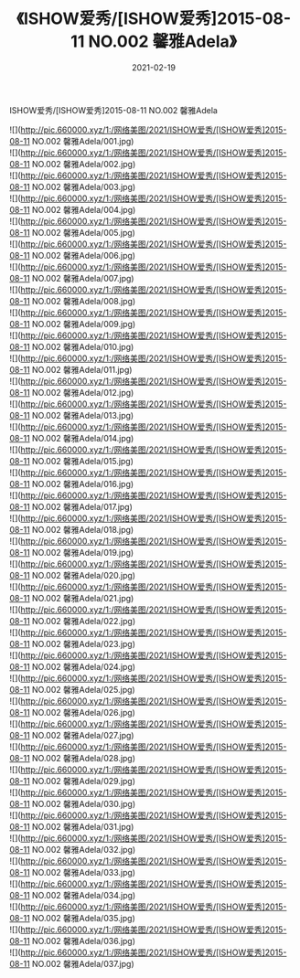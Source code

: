 ﻿---
layout: post
title:  《ISHOW爱秀/[ISHOW爱秀]2015-08-11 NO.002 馨雅Adela》
date:   2021-02-19
img: http://pic.660000.xyz/1:/网络美图/2021/ISHOW爱秀/[ISHOW爱秀]2015-08-11 NO.002 馨雅Adela/000.jpg
categories: [美女, 清纯, 唯美]
---

ISHOW爱秀/[ISHOW爱秀]2015-08-11 NO.002 馨雅Adela

 ![](http://pic.660000.xyz/1:/网络美图/2021/ISHOW爱秀/[ISHOW爱秀]2015-08-11 NO.002 馨雅Adela/001.jpg) <br>![](http://pic.660000.xyz/1:/网络美图/2021/ISHOW爱秀/[ISHOW爱秀]2015-08-11 NO.002 馨雅Adela/002.jpg) <br>![](http://pic.660000.xyz/1:/网络美图/2021/ISHOW爱秀/[ISHOW爱秀]2015-08-11 NO.002 馨雅Adela/003.jpg) <br>![](http://pic.660000.xyz/1:/网络美图/2021/ISHOW爱秀/[ISHOW爱秀]2015-08-11 NO.002 馨雅Adela/004.jpg) <br>![](http://pic.660000.xyz/1:/网络美图/2021/ISHOW爱秀/[ISHOW爱秀]2015-08-11 NO.002 馨雅Adela/005.jpg) <br>![](http://pic.660000.xyz/1:/网络美图/2021/ISHOW爱秀/[ISHOW爱秀]2015-08-11 NO.002 馨雅Adela/006.jpg) <br>![](http://pic.660000.xyz/1:/网络美图/2021/ISHOW爱秀/[ISHOW爱秀]2015-08-11 NO.002 馨雅Adela/007.jpg) <br>![](http://pic.660000.xyz/1:/网络美图/2021/ISHOW爱秀/[ISHOW爱秀]2015-08-11 NO.002 馨雅Adela/008.jpg) <br>![](http://pic.660000.xyz/1:/网络美图/2021/ISHOW爱秀/[ISHOW爱秀]2015-08-11 NO.002 馨雅Adela/009.jpg) <br>![](http://pic.660000.xyz/1:/网络美图/2021/ISHOW爱秀/[ISHOW爱秀]2015-08-11 NO.002 馨雅Adela/010.jpg) <br>![](http://pic.660000.xyz/1:/网络美图/2021/ISHOW爱秀/[ISHOW爱秀]2015-08-11 NO.002 馨雅Adela/011.jpg) <br>![](http://pic.660000.xyz/1:/网络美图/2021/ISHOW爱秀/[ISHOW爱秀]2015-08-11 NO.002 馨雅Adela/012.jpg) <br>![](http://pic.660000.xyz/1:/网络美图/2021/ISHOW爱秀/[ISHOW爱秀]2015-08-11 NO.002 馨雅Adela/013.jpg) <br>![](http://pic.660000.xyz/1:/网络美图/2021/ISHOW爱秀/[ISHOW爱秀]2015-08-11 NO.002 馨雅Adela/014.jpg) <br>![](http://pic.660000.xyz/1:/网络美图/2021/ISHOW爱秀/[ISHOW爱秀]2015-08-11 NO.002 馨雅Adela/015.jpg) <br>![](http://pic.660000.xyz/1:/网络美图/2021/ISHOW爱秀/[ISHOW爱秀]2015-08-11 NO.002 馨雅Adela/016.jpg) <br>![](http://pic.660000.xyz/1:/网络美图/2021/ISHOW爱秀/[ISHOW爱秀]2015-08-11 NO.002 馨雅Adela/017.jpg) <br>![](http://pic.660000.xyz/1:/网络美图/2021/ISHOW爱秀/[ISHOW爱秀]2015-08-11 NO.002 馨雅Adela/018.jpg) <br>![](http://pic.660000.xyz/1:/网络美图/2021/ISHOW爱秀/[ISHOW爱秀]2015-08-11 NO.002 馨雅Adela/019.jpg) <br>![](http://pic.660000.xyz/1:/网络美图/2021/ISHOW爱秀/[ISHOW爱秀]2015-08-11 NO.002 馨雅Adela/020.jpg) <br>![](http://pic.660000.xyz/1:/网络美图/2021/ISHOW爱秀/[ISHOW爱秀]2015-08-11 NO.002 馨雅Adela/021.jpg) <br>![](http://pic.660000.xyz/1:/网络美图/2021/ISHOW爱秀/[ISHOW爱秀]2015-08-11 NO.002 馨雅Adela/022.jpg) <br>![](http://pic.660000.xyz/1:/网络美图/2021/ISHOW爱秀/[ISHOW爱秀]2015-08-11 NO.002 馨雅Adela/023.jpg) <br>![](http://pic.660000.xyz/1:/网络美图/2021/ISHOW爱秀/[ISHOW爱秀]2015-08-11 NO.002 馨雅Adela/024.jpg) <br>![](http://pic.660000.xyz/1:/网络美图/2021/ISHOW爱秀/[ISHOW爱秀]2015-08-11 NO.002 馨雅Adela/025.jpg) <br>![](http://pic.660000.xyz/1:/网络美图/2021/ISHOW爱秀/[ISHOW爱秀]2015-08-11 NO.002 馨雅Adela/026.jpg) <br>![](http://pic.660000.xyz/1:/网络美图/2021/ISHOW爱秀/[ISHOW爱秀]2015-08-11 NO.002 馨雅Adela/027.jpg) <br>![](http://pic.660000.xyz/1:/网络美图/2021/ISHOW爱秀/[ISHOW爱秀]2015-08-11 NO.002 馨雅Adela/028.jpg) <br>![](http://pic.660000.xyz/1:/网络美图/2021/ISHOW爱秀/[ISHOW爱秀]2015-08-11 NO.002 馨雅Adela/029.jpg) <br>![](http://pic.660000.xyz/1:/网络美图/2021/ISHOW爱秀/[ISHOW爱秀]2015-08-11 NO.002 馨雅Adela/030.jpg) <br>![](http://pic.660000.xyz/1:/网络美图/2021/ISHOW爱秀/[ISHOW爱秀]2015-08-11 NO.002 馨雅Adela/031.jpg) <br>![](http://pic.660000.xyz/1:/网络美图/2021/ISHOW爱秀/[ISHOW爱秀]2015-08-11 NO.002 馨雅Adela/032.jpg) <br>![](http://pic.660000.xyz/1:/网络美图/2021/ISHOW爱秀/[ISHOW爱秀]2015-08-11 NO.002 馨雅Adela/033.jpg) <br>![](http://pic.660000.xyz/1:/网络美图/2021/ISHOW爱秀/[ISHOW爱秀]2015-08-11 NO.002 馨雅Adela/034.jpg) <br>![](http://pic.660000.xyz/1:/网络美图/2021/ISHOW爱秀/[ISHOW爱秀]2015-08-11 NO.002 馨雅Adela/035.jpg) <br>![](http://pic.660000.xyz/1:/网络美图/2021/ISHOW爱秀/[ISHOW爱秀]2015-08-11 NO.002 馨雅Adela/036.jpg) <br>![](http://pic.660000.xyz/1:/网络美图/2021/ISHOW爱秀/[ISHOW爱秀]2015-08-11 NO.002 馨雅Adela/037.jpg) <br>